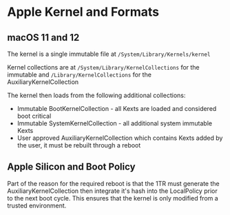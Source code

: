 # Apple Kernel and Formats

## macOS 11 and 12

The kernel is a single immutable file at `/System/Library/Kernels/kernel`

Kernel collections are at `/System/Library/KernelCollections` for the immutable and
`/Library/KernelCollections` for the AuxiliaryKernelCollection

The kernel then loads from the following additional collections:

* Immutable BootKernelCollection - all Kexts are loaded and considered boot critical
* Immutable SystemKernelCollection - all additional system immutable Kexts
* User approved AuxiliaryKernelCollection which contains Kexts added by the user, it must be rebuilt
  through a reboot

## Apple Silicon and Boot Policy

Part of the reason for the required reboot is that the 1TR must generate the AuxiliaryKernelCollection then integrate
it's hash into the LocalPolicy prior to the next boot cycle.  This ensures that the kernel is only modified from a
trusted environment.